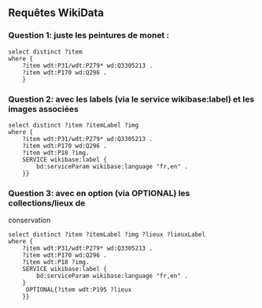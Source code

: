 ## Requêtes WikiData

### Question 1: juste les peintures de monet :


```
select distinct ?item
where {
    ?item wdt:P31/wdt:P279* wd:Q3305213 .
    ?item wdt:P170 wd:Q296 .
	}
```


### Question 2: avec les labels (via le service wikibase:label) et les images associées


```
select distinct ?item ?itemLabel ?img
where {
    ?item wdt:P31/wdt:P279* wd:Q3305213 .
    ?item wdt:P170 wd:Q296 .
	?item wdt:P18 ?img.
    SERVICE wikibase:label {
        bd:serviceParam wikibase:language "fr,en" .
    }}
```

### Question 3: avec en option (via OPTIONAL) les collections/lieux de
conservation


```
select distinct ?item ?itemLabel ?img ?lieux ?lieuxLabel
where {
    ?item wdt:P31/wdt:P279* wd:Q3305213 .
    ?item wdt:P170 wd:Q296 .
	?item wdt:P18 ?img.
    SERVICE wikibase:label {
        bd:serviceParam wikibase:language "fr,en" .
    }
	 OPTIONAL{?item wdt:P195 ?lieux
    }}
```
